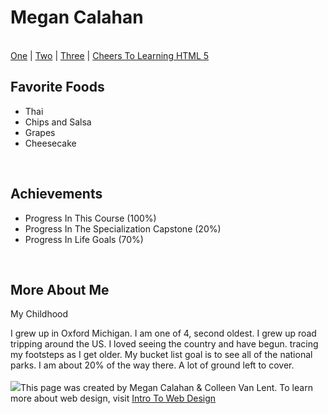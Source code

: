 <!DOCTYPE html>
<h1>Megan Calahan</h1>
<br>
  <body>
  <nag>
  <a href="https://www.coursera.org/learn/html/peer/hIMvz/final-project">One</a>  |
  <a href="http://intro-webdesign.com/projectdescription.html">Two</a>  |
  <a href="https://www.coursera.org/learn/html/lecture/4dOi4/3-04b-uploading-to-github-pages-account">Three</a> |
  <a href="https://tenor.com/view/fambo-challenge-completed-confetti-winning-accomplish-gif-17021400">Cheers To Learning HTML 5</a>
  </nag>

<br>
  <h2>Favorite Foods</h2>
   <ul>
    <li>Thai</li>
    <li>Chips and Salsa</li>
    <li>Grapes</li>
    <li>Cheesecake</li>
   </ul>
  
<br>
  <h2>Achievements</h2>
    <ul>
    <li>Progress In This Course (100%)</li>
    <li>Progress In The Specialization Capstone (20%)</li>
    <li>Progress In Life Goals (70%)</li>
    </ul>
      
  <br>
   <h2>More About Me</h2>
      <p>My Childhood</p>
      <summary>
 I grew up in Oxford Michigan. I am one of 4, second oldest. I grew up road tripping around the US. I loved seeing the country and have begun. tracing my footsteps as I get older. My bucket list goal is to see all of the national parks. I am about 20% of the way there. A lot of ground left to cover.             
  </summary>
         
<br>
       <body>
         <img src="http://www.intro-webdesign.com/images/newlogo.png">This page was created by Megan Calahan & Colleen Van Lent. To learn more about web design, visit <a href="http://www.intro-webdesign.com">Intro To Web Design</a>
         </body>
